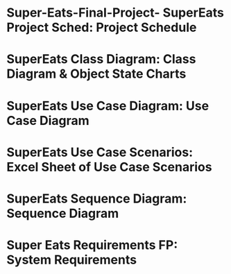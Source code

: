 # Super-Eats-Final-Project- SuperEats Project Sched: Project Schedule 
# SuperEats Class Diagram: Class Diagram & Object State Charts 
# SuperEats Use Case Diagram: Use Case Diagram
# SuperEats Use Case Scenarios: Excel Sheet of Use Case Scenarios 
# SuperEats Sequence Diagram: Sequence Diagram 
# Super Eats Requirements FP: System Requirements 
#
